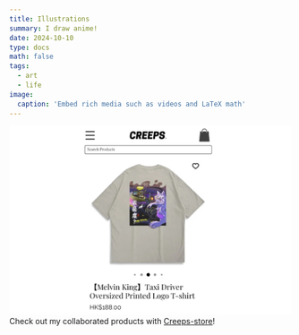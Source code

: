 ```yaml
---
title: Illustrations
summary: I draw anime!
date: 2024-10-10
type: docs
math: false
tags:
  - art
  - life
image:
  caption: 'Embed rich media such as videos and LaTeX math'
---
```


![Scenario 1: Across columns](creeps.jpg)
Check out my collaborated products with [Creeps-store](https://www.creeps-store.com/product-page/melvin-king-taxi-driver-oversized-printed-logo-t-shirt)!